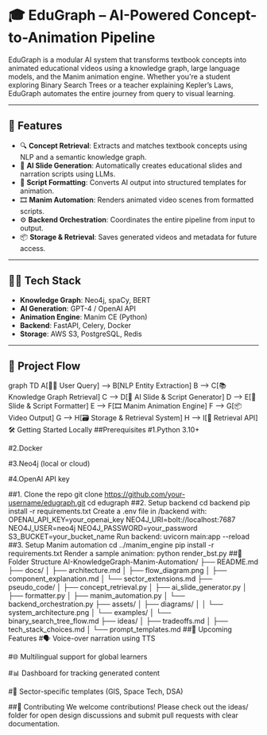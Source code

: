 # 🎓 EduGraph – AI-Powered Concept-to-Animation Pipeline

EduGraph is a modular AI system that transforms textbook concepts into animated educational videos using a knowledge graph, large language models, and the Manim animation engine. Whether you're a student exploring Binary Search Trees or a teacher explaining Kepler’s Laws, EduGraph automates the entire journey from query to visual learning.

---

## 🌟 Features

- 🔍 **Concept Retrieval**: Extracts and matches textbook concepts using NLP and a semantic knowledge graph.
- 🧠 **AI Slide Generation**: Automatically creates educational slides and narration scripts using LLMs.
- 🧾 **Script Formatting**: Converts AI output into structured templates for animation.
- 🎞️ **Manim Automation**: Renders animated video scenes from formatted scripts.
- ⚙️ **Backend Orchestration**: Coordinates the entire pipeline from input to output.
- 📦 **Storage & Retrieval**: Saves generated videos and metadata for future access.

---

## 🧑‍💻 Tech Stack

- **Knowledge Graph**: Neo4j, spaCy, BERT
- **AI Generation**: GPT-4 / OpenAI API
- **Animation Engine**: Manim CE (Python)
- **Backend**: FastAPI, Celery, Docker
- **Storage**: AWS S3, PostgreSQL, Redis

---

## 🔄 Project Flow


graph TD
    A[🧑‍🎓 User Query] --> B[NLP Entity Extraction]
    B --> C[📚 Knowledge Graph Retrieval]
    C --> D[🤖 AI Slide & Script Generator]
    D --> E[🧾 Slide & Script Formatter]
    E --> F[🎞️ Manim Animation Engine]
    F --> G[📦 Video Output]
    G --> H[🗃️ Storage & Retrieval System]
    H --> I[🔁 Retrieval API]
🛠️ Getting Started Locally
##Prerequisites
#1.Python 3.10+

#2.Docker

#3.Neo4j (local or cloud)

#4.OpenAI API key

##1. Clone the repo
git clone https://github.com/your-username/edugraph.git
cd edugraph
##2. Setup backend
cd backend
pip install -r requirements.txt
Create a .env file in /backend with:
OPENAI_API_KEY=your_openai_key
NEO4J_URI=bolt://localhost:7687
NEO4J_USER=neo4j
NEO4J_PASSWORD=your_password
S3_BUCKET=your_bucket_name
Run backend:
uvicorn main:app --reload
##3. Setup Manim automation
cd ../manim_engine
pip install -r requirements.txt
Render a sample animation:
python render_bst.py
##📂 Folder Structure
AI-KnowledgeGraph-Manim-Automation/
├── README.md
├── docs/
│   ├── architecture.md
│   ├── flow_diagram.png
│   ├── component_explanation.md
│   └── sector_extensions.md
├── pseudo_code/
│   ├── concept_retrieval.py
│   ├── ai_slide_generator.py
│   ├── formatter.py
│   ├── manim_automation.py
│   └── backend_orchestration.py
├── assets/
│   ├── diagrams/
│   │   └── system_architecture.png
│   └── examples/
│       └── binary_search_tree_flow.md
├── ideas/
│   ├── tradeoffs.md
│   ├── tech_stack_choices.md
│   └── prompt_templates.md
##📌 Upcoming Features
#🗣️ Voice-over narration using TTS

#🌐 Multilingual support for global learners

#📊 Dashboard for tracking generated content

#🧪 Sector-specific templates (GIS, Space Tech, DSA)

##🤝 Contributing
We welcome contributions! Please check out the ideas/ folder for open design discussions and submit pull requests with clear documentation.
